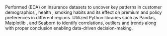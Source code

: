   Performed (EDA) on insurance datasets to uncover key patterns in customer demographics , health , smoking habits and its effect on  premium and policy preferences in different regions.
  Utilized Python libraries such as Pandas, Matplotlib , and Seaborn to identify correlations, outliers and trends along with proper conclusion enabling data-driven decision-making.
